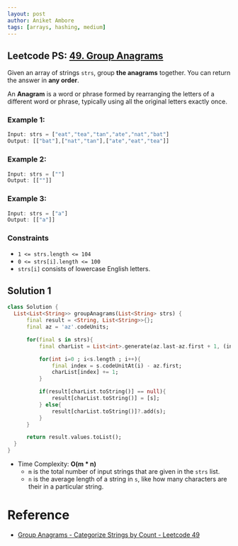 ```yaml
---
layout: post
author: Aniket Ambore
tags: [arrays, hashing, medium]
---
```


## Leetcode PS: [49. Group Anagrams](https://leetcode.com/problems/group-anagrams/description/)

Given an array of strings `strs`, group **the anagrams** together. You can return the answer in **any order**.

An **Anagram** is a word or phrase formed by rearranging the letters of a different word or phrase, typically using all the original letters exactly once.

### Example 1:

```dart
Input: strs = ["eat","tea","tan","ate","nat","bat"]
Output: [["bat"],["nat","tan"],["ate","eat","tea"]]
```

### Example 2:

```dart
Input: strs = [""]
Output: [[""]]
```

### Example 3:

```dart
Input: strs = ["a"]
Output: [["a"]]
```

### Constraints
- `1 <= strs.length <= 104`
- `0 <= strs[i].length <= 100`
- `strs[i]` consists of lowercase English letters.

## Solution 1

```dart
class Solution {
  List<List<String>> groupAnagrams(List<String> strs) {
      final result = <String, List<String>>{};
      final az = 'az'.codeUnits;

      for(final s in strs){
          final charList = List<int>.generate(az.last-az.first + 1, (index) => 0);

          for(int i=0 ; i<s.length ; i++){
              final index = s.codeUnitAt(i) - az.first;
              charList[index] += 1;
          }

          if(result[charList.toString()] == null){
              result[charList.toString()] = [s];
          } else{
              result[charList.toString()]?.add(s);
          }
      }

      return result.values.toList();
  }
}
```

- Time Complexity: **O(m * n)**
    - `m` is the total number of input strings that are given in the `strs` list.
    - `n` is the average length of a string in `s`, like how many characters are their in a particular string.

# Reference
- [Group Anagrams - Categorize Strings by Count - Leetcode 49](https://www.youtube.com/watch?v=vzdNOK2oB2E)
